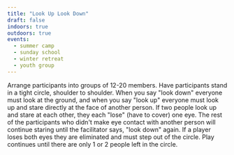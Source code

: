 ```yaml
---
title: "Look Up Look Down"
draft: false
indoors: true
outdoors: true
events:
  - summer camp
  - sunday school
  - winter retreat
  - youth group
---
```


Arrange participants into groups of 12-20 members. Have participants stand in a tight circle, shoulder to shoulder. When you say "look down" everyone must look at the ground, and when you say "look up" everyone must look up and stare directly at the face of another person. If two people look up and stare at each other, they each "lose" (have to cover) one eye. The rest of the participants who didn't make eye contact with another person will continue staring until the facilitator says, "look down" again. If a player loses both eyes they are eliminated and must step out of the circle. Play continues until there are only 1 or 2 people left in the circle.
